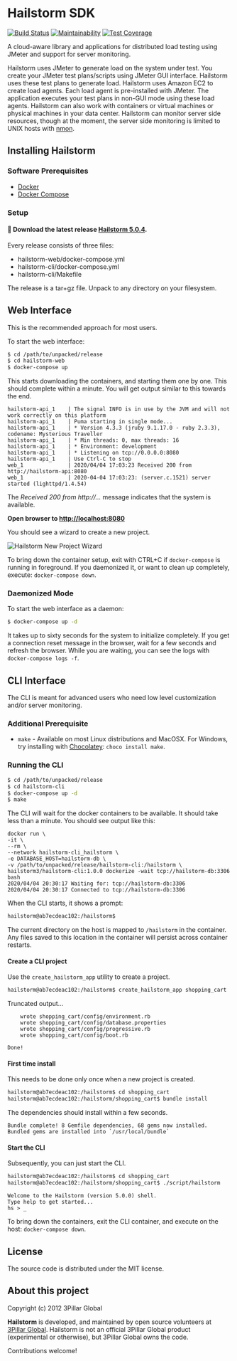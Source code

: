# Hailstorm SDK

[![Build Status](https://travis-ci.org/3pillarlabs/hailstorm-sdk.svg?branch=develop)](https://travis-ci.org/3pillarlabs/hailstorm-sdk)
[![Maintainability](https://api.codeclimate.com/v1/badges/f6dc4763071d01bcd14e/maintainability)](https://codeclimate.com/github/3pillarlabs/hailstorm-sdk/maintainability)
[![Test Coverage](https://api.codeclimate.com/v1/badges/f6dc4763071d01bcd14e/test_coverage)](https://codeclimate.com/github/3pillarlabs/hailstorm-sdk/test_coverage)

A cloud-aware library and applications for distributed load testing using JMeter and support for server monitoring.

Hailstorm uses JMeter to generate load on the system under test. You create your JMeter test
plans/scripts using JMeter GUI interface. Hailstorm uses these test plans to generate load. Hailstorm uses Amazon EC2
to create load agents. Each load agent is pre-installed with JMeter. The application executes your test plans in
non-GUI mode using these load agents. Hailstorm can also work with containers or virtual machines or physical machines
in your data center. Hailstorm can monitor server side resources, though at the moment, the server side monitoring is
limited to UNIX hosts with [nmon](http://nmon.sourceforge.net/pmwiki.php).

## Installing Hailstorm

### Software Prerequisites

- [Docker](https://www.docker.com/get-started)
- [Docker Compose](https://docs.docker.com/compose/)

### Setup

#### :tada: Download the latest release [Hailstorm 5.0.4](https://github.com/3pillarlabs/hailstorm-sdk/releases/tag/releases%2F5.0.4).

Every release consists of three files:

- hailstorm-web/docker-compose.yml
- hailstorm-cli/docker-compose.yml
- hailstorm-cli/Makefile

The release is a tar+gz file. Unpack to any directory on your filesystem.

## Web Interface

This is the recommended approach for most users.

To start the web interface:
```bash
$ cd /path/to/unpacked/release
$ cd hailstorm-web
$ docker-compose up
```

This starts downloading the containers, and starting them one by one. This should complete within a minute. You will get
output similar to this towards the end.
```text
hailstorm-api_1    | The signal INFO is in use by the JVM and will not work correctly on this platform
hailstorm-api_1    | Puma starting in single mode...
hailstorm-api_1    | * Version 4.3.3 (jruby 9.1.17.0 - ruby 2.3.3), codename: Mysterious Traveller
hailstorm-api_1    | * Min threads: 0, max threads: 16
hailstorm-api_1    | * Environment: development
hailstorm-api_1    | * Listening on tcp://0.0.0.0:8080
hailstorm-api_1    | Use Ctrl-C to stop
web_1              | 2020/04/04 17:03:23 Received 200 from http://hailstorm-api:8080
web_1              | 2020-04-04 17:03:23: (server.c.1521) server started (lighttpd/1.4.54)
```

The *Received 200 from http://...* message indicates that the system is available.

**Open browser to [http://localhost:8080](http://localhost:8080)**

You should see a wizard to create a new project.

![Hailstorm New Project Wizard](https://3pillar-hailstorm-public.s3.amazonaws.com/screen-shots/Hailstorm-Web-5.0.0-New-Project-Wizard-800x600.png)

To bring down the container setup, exit with CTRL+C if ``docker-compose`` is running in foreground. If you daemonized it, or
want to clean up completely, execute: ``docker-compose down``.

### Daemonized Mode

To start the web interface as a daemon:
```bash
$ docker-compose up -d
```

It takes up to sixty seconds for the system to initialize completely. If you get a connection reset message in the browser, wait for
a few seconds and refresh the browser. While you are waiting, you can see the logs with ``docker-compose logs -f``.

## CLI Interface

The CLI is meant for advanced users who need low level customization and/or server monitoring.

### Additional Prerequisite

- ``make`` - Available on most Linux distributions and MacOSX. For Windows, try installing with
  [Chocolatey](https://chocolatey.org/): ``choco install make``.

### Running the CLI

```bash
$ cd /path/to/unpacked/release
$ cd hailstorm-cli
$ docker-compose up -d
$ make
```

The CLI will wait for the docker containers to be available. It should take less than a minute. You should see output like this:
```text
docker run \
-it \
--rm \
--network hailstorm-cli_hailstorm \
-e DATABASE_HOST=hailstorm-db \
-v /path/to/unpacked/release/hailstorm-cli:/hailstorm \
hailstorm3/hailstorm-cli:1.0.0 dockerize -wait tcp://hailstorm-db:3306 bash
2020/04/04 20:30:17 Waiting for: tcp://hailstorm-db:3306
2020/04/04 20:30:17 Connected to tcp://hailstorm-db:3306
```

When the CLI starts, it shows a prompt:

```bash
hailstorm@ab7ecdeac102:/hailstorm$
```

The current directory on the host is mapped to ``/hailstorm`` in the container. Any files saved to this location in the container
will persist across container restarts.

#### Create a CLI project

Use the ``create_hailstorm_app`` utility to create a project.

```bash
hailstorm@ab7ecdeac102:/hailstorm$ create_hailstorm_app shopping_cart
```

Truncated output...
```text
    wrote shopping_cart/config/environment.rb
    wrote shopping_cart/config/database.properties
    wrote shopping_cart/config/progressive.rb
    wrote shopping_cart/config/boot.rb

Done!
```

#### First time install

This needs to be done only once when a new project is created.
```bash
hailstorm@ab7ecdeac102:/hailstorm$ cd shopping_cart
hailstorm@ab7ecdeac102:/hailstorm/shopping_cart$ bundle install
```

The dependencies should install within a few seconds.
```text
Bundle complete! 8 Gemfile dependencies, 68 gems now installed.
Bundled gems are installed into `/usr/local/bundle`
```

#### Start the CLI

Subsequently, you can just start the CLI.

```bash
hailstorm@ab7ecdeac102:/hailstorm$ cd shopping_cart
hailstorm@ab7ecdeac102:/hailstorm/shopping_cart$ ./script/hailstorm
```

```text
Welcome to the Hailstorm (version 5.0.0) shell.
Type help to get started...
hs > _
```

To bring down the containers, exit the CLI container, and execute on the host: ``docker-compose down``.

## License

The source code is distributed under the MIT license.

## About this project

Copyright (c) 2012 3Pillar Global

**Hailstorm** is developed, and maintained by open source volunteers at [3Pillar Global](https://www.3pillarglobal.com/).
Hailstorm is not an official 3Pillar Global product (experimental or otherwise), but 3Pillar Global owns the code.

Contributions welcome!
